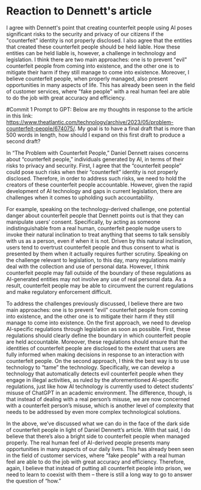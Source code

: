 # Reaction to Dennett's article
I agree with Dennett's point that creating counterfeit people using AI poses significant risks to the security and privacy of our citizens if the "counterfeit" identity is not properly disclosed. I also agree that the entities that created these counterfeit people should be held liable. How these entities can be held liable is, however, a challenge in technology and legislation. I think there are two main approaches: one is to prevent "evil" counterfeit people from coming into existence, and the other one is to mitigate their harm if they still manage to come into existence. Moreover, I believe counterfeit people, when properly managed, also present opportunities in many aspects of life. This has already been seen in the field of customer services, where "fake people" with a real human feel are able to do the job with great accuracy and efficiency. 

#Commit 1
Prompt to GPT: Below are my thoughts in response to the article in this link: https://www.theatlantic.com/technology/archive/2023/05/problem-counterfeit-people/674075/. My goal is to have a final draft that is more than 500 words in length, how should I expand on this first draft to produce a second draft? 

In “The Problem with Counterfeit People,” Daniel Dennett raises concerns about “counterfeit people,” individuals generated by AI, in terms of their risks to privacy and security. First, I agree that the “counterfeit people” could pose such risks when their “counterfeit” identity is not properly disclosed. Therefore, in order to address such risks, we need to hold the creators of these counterfeit people accountable. However, given the rapid development of AI technology and gaps in current legislation, there are challenges when it comes to upholding such accountability. 

For example, speaking on the technology-derived challenge, one potential danger about counterfeit people that Dennett points out is that they can manipulate users’ consent. Specifically, by acting as someone indistinguishable from a real human, counterfeit people nudge users to invoke their natural inclination to treat anything that seems to talk sensibly with us as a person, even if when it is not. Driven by this natural inclination, users tend to overtrust counterfeit people and thus consent to what is presented by them when it actually requires further scrutiny. Speaking on the challenge relevant to legislation, to this day, many regulations mainly deal with the collection and use of personal data. However, I think counterfeit people may fall outside of the boundary of these regulations as AI-generated entities may not involve any use of real personal data. As a result, counterfeit people may be able to circumvent the current regulations and make regulatory enforcement difficult. 

To address the challenges previously discussed, I believe there are two main approaches: one is to prevent "evil" counterfeit people from coming into existence, and the other one is to mitigate their harm if they still manage to come into existence. On the first approach, we need to develop AI-specific regulations through legislation as soon as possible. First, these regulations should clearly define the boundary in which counterfeit people are held accountable. Moreover, these regulations should ensure that the identities of counterfeit people are disclosed to the extent that users are fully informed when making decisions in response to an interaction with counterfeit people. On the second approach, I think the best way is to use technology to “tame” the technology. Specifically, we can develop a technology that automatically detects evil counterfeit people when they engage in illegal activities, as ruled by the aforementioned AI-specific regulations, just like how AI technology is currently used to detect students’ misuse of ChatGPT in an academic environment. The difference, though, is that instead of dealing with a real person’s misuse, we are now concerned with a counterfeit person’s misuse, which is another level of complexity that needs to be addressed by even more complex technological solutions. 

In the above, we’ve discussed what we can do in the face of the dark side of counterfeit people in light of Daniel Dennett’s article. With that said, I do believe that there’s also a bright side to counterfeit people when managed properly. The real human feel of AI-derived people presents many opportunities in many aspects of our daily lives. This has already been seen in the field of customer services, where "fake people" with a real human feel are able to do the job with great accuracy and efficiency. Therefore, again, I believe that instead of putting all counterfeit people into prison, we need to learn to coexist with them – there is still a long way to go to answer the question of “how.”

